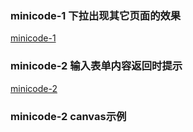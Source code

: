 ### minicode-1 下拉出现其它页面的效果
[minicode-1](https://github.com/1109955705/xcx-demo/blob/master/minicode-1/README.md)

### minicode-2 输入表单内容返回时提示
[minicode-2](https://github.com/1109955705/xcx-demo/blob/master/minicode-2/README.md)


### minicode-2 canvas示例